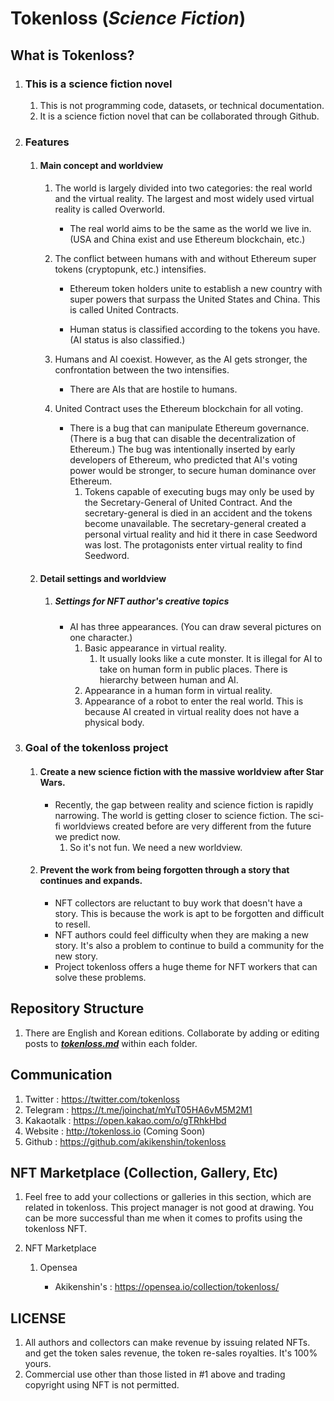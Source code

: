 # Tokenloss (*Science Fiction*)

## What is Tokenloss?

1. ### **This is a science fiction novel** 

   1. This is not programming code, datasets, or technical documentation.
   2. It is a science fiction novel that can be collaborated through Github.

2. ### **Features**

   1. #### Main concept and worldview

      1. The world is largely divided into two categories: the real world and the virtual reality. The largest and most widely used virtual reality is called Overworld.

         - The real world aims to be the same as the world we live in. (USA and China exist and use Ethereum blockchain, etc.)

      2. The conflict between humans with and without Ethereum super tokens (cryptopunk, etc.) intensifies.

         - Ethereum token holders unite to establish a new country with super powers that surpass the United States and China. This is called United Contracts.

         - Human status is classified according to the tokens you have. (AI status is also classified.)

      3. Humans and AI coexist. However, as the AI gets stronger, the confrontation between the two intensifies.

         - There are AIs that are hostile to humans.

      4. United Contract uses the Ethereum blockchain for all voting.

         - There is a bug that can manipulate Ethereum governance. (There is a bug that can disable the decentralization of Ethereum.) The bug was intentionally inserted by early developers of Ethereum, who predicted that AI's voting power would be stronger, to secure human dominance over Ethereum.
           1. Tokens capable of executing bugs may only be used by the Secretary-General of United Contract. And the secretary-general is died in an accident and the tokens become unavailable. The secretary-general created a personal virtual reality and hid it there in case Seedword was lost. The protagonists enter virtual reality to find Seedword.
   2. #### Detail settings and worldview

      1. ##### Settings for NFT author's creative topics

         - AI has three appearances. (You can draw several pictures on one character.)
           1. Basic appearance in virtual reality.
              1. It usually looks like a cute monster. It is illegal for AI to take on human form in public places. There is hierarchy between human and AI.
           2. Appearance in a human form in virtual reality. 
           3. Appearance of a robot to enter the real world. This is because AI created in virtual reality does not have a physical body.

3. ### **Goal of the tokenloss project**

   1. #### Create a new science fiction with the massive worldview after Star Wars.

      - Recently, the gap between reality and science fiction is rapidly narrowing. The world is getting closer to science fiction. The sci-fi worldviews created before are very different from the future we predict now. 
        1. So it's not fun. We need a new worldview.

   2. #### Prevent the work from being forgotten through a story that continues and expands.

      - NFT collectors are reluctant to buy work that doesn't have a story. This is because the work is apt to be forgotten and difficult to resell.
      - NFT authors could feel difficulty when they are making a new story. It's also a problem to continue to build a community for the new story.
      - Project tokenloss offers a huge theme for NFT workers that can solve these problems.

## Repository Structure

1. There are English and Korean editions. Collaborate by adding or editing posts to **<u>*tokenloss.md*</u>** within each folder. 



## Communication

1. Twitter : https://twitter.com/tokenloss
2. Telegram : https://t.me/joinchat/mYuT05HA6vM5M2M1
3. Kakaotalk : https://open.kakao.com/o/gTRhkHbd
4. Website : http://tokenloss.io (Coming Soon)
5. Github : https://github.com/akikenshin/tokenloss



## NFT Marketplace (Collection, Gallery, Etc)

1. Feel free to add your collections or galleries in this section, which are related in tokenloss. This project manager is not good at drawing. You can be more successful than me when it comes to profits using the tokenloss NFT. 

2. NFT Marketplace 

   1. Opensea 

      - Akikenshin's : https://opensea.io/collection/tokenloss/

      

## LICENSE

1. All authors and collectors can make revenue by issuing related NFTs. and get the token sales revenue, the token re-sales royalties. It's 100% yours.
2. Commercial use other than those listed in #1 above and trading copyright using NFT is not permitted.

